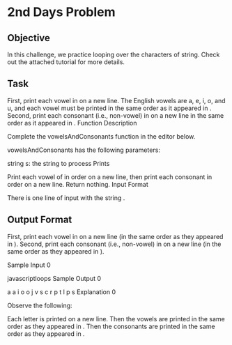 # 2nd Days Problem

## Objective

In this challenge, we practice looping over the characters of string. Check out the attached tutorial for more details.

## Task

First, print each vowel in on a new line. The English vowels are a, e, i, o, and u, and each vowel must be printed in the same order as it appeared in .
Second, print each consonant (i.e., non-vowel) in on a new line in the same order as it appeared in .
Function Description

Complete the vowelsAndConsonants function in the editor below.

vowelsAndConsonants has the following parameters:

string s: the string to process
Prints

Print each vowel of in order on a new line, then print each consonant in order on a new line. Return nothing.
Input Format

There is one line of input with the string .

## Output Format

First, print each vowel in on a new line (in the same order as they appeared in ). Second, print each consonant (i.e., non-vowel) in on a new line (in the same order as they appeared in ).

Sample Input 0

javascriptloops
Sample Output 0

a
a
i
o
o
j
v
s
c
r
p
t
l
p
s
Explanation 0

Observe the following:

Each letter is printed on a new line.
Then the vowels are printed in the same order as they appeared in .
Then the consonants are printed in the same order as they appeared in .

